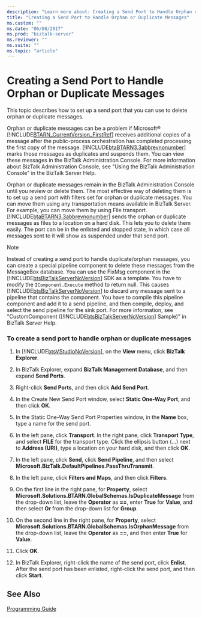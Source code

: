 ```yaml
---
description: "Learn more about: Creating a Send Port to Handle Orphan or Duplicate Messages"
title: "Creating a Send Port to Handle Orphan or Duplicate Messages"
ms.custom: ""
ms.date: "06/08/2017"
ms.prod: "biztalk-server"
ms.reviewer: ""
ms.suite: ""
ms.topic: "article"
---
```

# Creating a Send Port to Handle Orphan or Duplicate Messages
This topic describes how to set up a send port that you can use to delete orphan or duplicate messages.  
  
 Orphan or duplicate messages can be a problem if Microsoft® [!INCLUDE[BTARN_CurrentVersion_FirstRef](../../includes/btarn-currentversion-firstref-md.md)] receives additional copies of a message after the public-process orchestration has completed processing the first copy of the message. [!INCLUDE[btaBTARN3.3abbrevnonumber](../../includes/btabtarn3-3abbrevnonumber-md.md)] marks those messages as duplicates and suspends them. You can view these messages in the BizTalk Administration Console. For more information about BizTalk Administration Console, see "Using the BizTalk Administration Console" in the BizTalk Server Help.  
  
 Orphan or duplicate messages remain in the BizTalk Administration Console until you review or delete them. The most effective way of deleting them is to set up a send port with filters set for orphan or duplicate messages. You can move them using any transportation means available in BizTalk Server. For example, you can move them by using File transport. [!INCLUDE[btaBTARN3.3abbrevnonumber](../../includes/btabtarn3-3abbrevnonumber-md.md)] sends the orphan or duplicate messages as files to a location on a hard disk. This lets you to delete them easily. The port can be in the enlisted and stopped state, in which case all messages sent to it will show as suspended under that send port.  
  
> [!NOTE]
>  Instead of creating a send port to handle duplicate/orphan messages, you can create a special pipeline component to delete these messages from the MessageBox database. You can use the FixMsg component in the [!INCLUDE[btsBizTalkServerNoVersion](../../includes/btsbiztalkservernoversion-md.md)] SDK as a template. You have to modify the `IComponent.Execute` method to return null. This causes [!INCLUDE[btsBizTalkServerNoVersion](../../includes/btsbiztalkservernoversion-md.md)] to discard any message sent to a pipeline that contains the component. You have to compile this pipeline component and add it to a send pipeline, and then compile, deploy, and select the send pipeline for the sink port. For more information, see "CustomComponent ([!INCLUDE[btsBizTalkServerNoVersion](../../includes/btsbiztalkservernoversion-md.md)] Sample)" in BizTalk Server Help.  
  
### To create a send port to handle orphan or duplicate messages  
  
1. In [!INCLUDE[btsVStudioNoVersion](../../includes/btsvstudionoversion-md.md)], on the **View** menu, click **BizTalk Explorer**.  
  
2. In BizTalk Explorer, expand **BizTalk Management Database**, and then expand **Send Ports**.  
  
3. Right-click **Send Ports**, and then click **Add Send Port**.  
  
4. In the Create New Send Port window, select **Static One-Way Port**, and then click **OK**.  
  
5. In the Static One-Way Send Port Properties window, in the **Name** box, type a name for the send port.  
  
6. In the left pane, click **Transport**. In the right pane, click **Transport Type**, and select **FILE** for the transport type. Click the ellipsis button (...) next to **Address (URI)**, type a location on your hard disk, and then click **OK**.  
  
7. In the left pane, click **Send**, click **Send Pipeline**, and then select **Microsoft.BizTalk.DefaultPipelines.PassThruTransmit**.  
  
8. In the left pane, click **Filters and Maps**, and then click **Filters**.  
  
9. On the first line in the right pane, for **Property**, select **Microsoft.Solutions.BTARN.GlobalSchemas.IsDuplicateMessage** from the drop-down list, leave the **Operator** as **==**, enter **True** for **Value**, and then select **Or** from the drop-down list for **Group**.  
  
10. On the second line in the right pane, for **Property**, select **Microsoft.Solutions.BTARN.GlobalSchemas.IsOrphanMessage** from the drop-down list, leave the **Operator** as **==**, and then enter **True** for **Value**.  
  
11. Click **OK**.  
  
12. In BizTalk Explorer, right-click the name of the send port, click **Enlist**. After the send port has been enlisted, right-click the send port, and then click **Start**.  
  
## See Also  
 [Programming Guide](../../adapters-and-accelerators/accelerator-rosettanet/programming-guide2.md)
